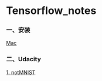 # Tensorflow_notes

### 一、安装

[Mac](./tensorflow_setup_note.md)


### 二、Udacity

[1. notMNIST](./notMNIST.ipynb)


